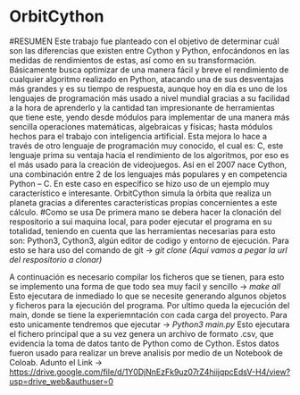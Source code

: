 # OrbitCython
#RESUMEN
Este trabajo fue planteado con el objetivo de determinar cuál son las diferencias que existen entre Cython y Python, enfocándonos en las medidas de rendimientos de estas, así como en su transformación. Básicamente busca optimizar de una manera fácil y breve el rendimiento de cualquier algoritmo realizado en Python, atacando una de sus desventajas más grandes y es su tiempo de respuesta, aunque hoy en día es uno de los lenguajes de programación más usado a nivel mundial gracias a su facilidad a la hora de aprenderlo y la cantidad tan impresionante de herramientas que tiene este, yendo desde módulos para implementar de una manera más sencilla operaciones matemáticas, algebraicas y físicas; hasta módulos hechos para el trabajo con inteligencia artificial. Esta mejora lo hace a través de otro lenguaje de programación muy conocido, el cual es: C, este lenguaje prima su ventaja hacia el rendimiento de los algoritmos, por eso es el más usado para la creación de videojuegos. Así en el 2007 nace Cython, una combinación entre 2 de los lenguajes más populares y en competencia Python – C. En este caso en específico se hizo uso de un ejemplo muy característico e interesante. OrbitCython simula la órbita que realiza un planeta gracias a diferentes características propias concernientes a este cálculo.
#Como se usa
De primera mano se debera hacer la clonación del respositorio a sui maquina local, para poder ejecutar el programa en su totalidad, teniendo en cuenta que las herramientas necesarias para esto son: Python3, Cython3, algún editor de codigo y entorno de ejecución.
Para esto se hara uso del comando de git -> *git clone (Aqui vamos a pegar la url del respositorio a clonar)*

A continuación es necesario compilar los ficheros que se tienen, para esto se implemento una forma de que todo sea muy facil y sencillo -> *make all*
Esto ejecutara de inmediado lo que se necesite generando algunos objetos y ficheros para la ejecución del programa.
Por ultimo queda la ejecución del main, donde se tiene la experiemntación con cada carga del proyecto. Para esto unicamente tendremos que ejecutar -> *Python3 main.py*
Esto ejecutara el fichero principal que a su vez genera un archivo de formato .csv, que evidencia la toma de datos tanto de Python como de Cython. Estos datos fueron usado para realizar un breve analisis por medio de un Notebook de Coloab. Adunto el Link -> https://drive.google.com/file/d/1Y0DjNnEzFk9uz07rZ4hiijqpcEdsV-H4/view?usp=drive_web&authuser=0
